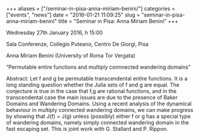 +++
aliases = ["/seminar-in-pisa-anna-miriam-benini/"]
categories = ["events", "news"]
date = "2016-01-21 11:09:25"
slug = "seminar-in-pisa-anna-miriam-benini"
title = "Seminar in Pisa: Anna Miriam Benini"
+++



Wednesday 27th January 2016, h 15:00

Sala Conferenze, Collegio Puteano, Centro De Giorgi, Pisa

Anna Miriam Benini (University of Roma Tor Vergata)

“Permutable entire functions and multiply connnected wandering domains”

Abstract: Let f and g be permutable transcendental entire functions. It
is a long standing question whether the Julia sets of f and g are equal.
The conjecture is true in the case that f,g are rational functions, and
in the transcendental case the main issues are due to the presence of
Baker Domains and Wandering Domains. Using a recent analysis of the
dynamical behaviour in multiply connected wandering domains, we can make
progress by showing that J(f) = J(g) unless (possibly) either f or g has
a special type of wandering domains, namely simply connected wandering
domain in the fast escaping set. This is joint work with G. Stallard and
P. Rippon.


